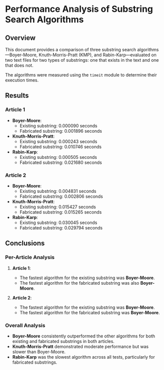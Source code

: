 # Performance Analysis of Substring Search Algorithms

## Overview
This document provides a comparison of three substring search algorithms—Boyer-Moore, Knuth-Morris-Pratt (KMP), and Rabin-Karp—evaluated on two text files for two types of substrings: one that exists in the text and one that does not.

The algorithms were measured using the `timeit` module to determine their execution times.

## Results

### Article 1
- **Boyer-Moore**:
  - Existing substring: 0.000090 seconds
  - Fabricated substring: 0.001896 seconds
- **Knuth-Morris-Pratt**:
  - Existing substring: 0.000243 seconds
  - Fabricated substring: 0.010746 seconds
- **Rabin-Karp**:
  - Existing substring: 0.000505 seconds
  - Fabricated substring: 0.021680 seconds

### Article 2
- **Boyer-Moore**:
  - Existing substring: 0.004831 seconds
  - Fabricated substring: 0.002806 seconds
- **Knuth-Morris-Pratt**:
  - Existing substring: 0.015427 seconds
  - Fabricated substring: 0.015265 seconds
- **Rabin-Karp**:
  - Existing substring: 0.030045 seconds
  - Fabricated substring: 0.029794 seconds

## Conclusions

### Per-Article Analysis
1. **Article 1**:
   - The fastest algorithm for the existing substring was **Boyer-Moore**.
   - The fastest algorithm for the fabricated substring was also **Boyer-Moore**.

2. **Article 2**:
   - The fastest algorithm for the existing substring was **Boyer-Moore**.
   - The fastest algorithm for the fabricated substring was **Boyer-Moore**.

### Overall Analysis
- **Boyer-Moore** consistently outperformed the other algorithms for both existing and fabricated substrings in both articles.
- **Knuth-Morris-Pratt** demonstrated moderate performance but was slower than Boyer-Moore.
- **Rabin-Karp** was the slowest algorithm across all tests, particularly for fabricated substrings.

